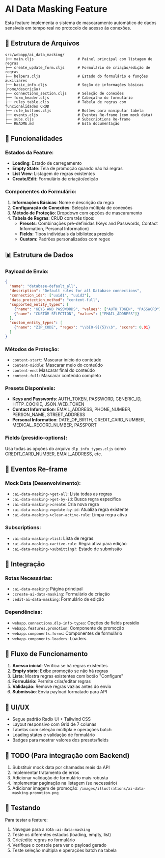# AI Data Masking Feature

Esta feature implementa o sistema de mascaramento automático de dados sensíveis em tempo real no protocolo de acesso às conexões.

## 📁 Estrutura de Arquivos

```
src/webapp/ai_data_masking/
├── main.cljs                    # Painel principal com listagem de regras
├── create_update_form.cljs      # Formulário de criação/edição de regras
├── helpers.cljs                 # Estado do formulário e funções auxiliares
├── basic_info.cljs              # Seção de informações básicas (nome/descrição)
├── connections_section.cljs     # Seleção de conexões
├── form_header.cljs             # Cabeçalho do formulário
├── rules_table.cljs             # Tabela de regras com funcionalidades CRUD
├── rule_buttons.cljs            # Botões para manipular tabela
├── events.cljs                  # Eventos Re-frame (com mock data)
├── subs.cljs                    # Subscriptions Re-frame
└── README.md                    # Esta documentação
```

## 🚀 Funcionalidades

### **Estados da Feature:**
- **Loading**: Estado de carregamento
- **Empty State**: Tela de promoção quando não há regras
- **List View**: Listagem de regras existentes
- **Create/Edit**: Formulário de criação/edição

### **Componentes do Formulário:**
1. **Informações Básicas**: Nome e descrição da regra
2. **Configuração de Conexões**: Seleção múltipla de conexões
3. **Método de Proteção**: Dropdown com opções de mascaramento
4. **Tabela de Regras**: CRUD com três tipos:
   - **Presets**: Combinações pré-definidas (Keys and Passwords, Contact Information, Personal Information)
   - **Fields**: Tipos individuais da biblioteca presidio
   - **Custom**: Padrões personalizados com regex

## 📊 Estrutura de Dados

### **Payload de Envio:**
```json
{
  "name": "database-default_all",
  "description": "Default rules for all Database connections",
  "connection_ids": ["uuid1", "uuid2"],
  "data_protection_method": "content-full",
  "supported_entity_types": [
    {"name": "KEYS_AND_PASSWORDS", "values": ["AUTH_TOKEN", "PASSWORD"]},
    {"name": "CUSTOM-SELECTION", "values": ["EMAIL_ADDRESS"]}
  ],
  "custom_entity_types": [
    {"name": "ZIP_CODE", "regex": "\\b[0-9]{5}\\b", "score": 0.01}
  ]
}
```

### **Métodos de Proteção:**
- `content-start`: Mascarar início do conteúdo
- `content-middle`: Mascarar meio do conteúdo  
- `content-end`: Mascarar final do conteúdo
- `content-full`: Mascarar conteúdo completo

### **Presets Disponíveis:**
- **Keys and Passwords**: AUTH_TOKEN, PASSWORD, GENERIC_ID, HTTP_COOKIE, JSON_WEB_TOKEN
- **Contact Information**: EMAIL_ADDRESS, PHONE_NUMBER, PERSON_NAME, STREET_ADDRESS
- **Personal Information**: DATE_OF_BIRTH, CREDIT_CARD_NUMBER, MEDICAL_RECORD_NUMBER, PASSPORT

### **Fields (presidio-options):**
Usa todas as opções do arquivo `dlp_info_types.cljs` como CREDIT_CARD_NUMBER, EMAIL_ADDRESS, etc.

## 🔧 Eventos Re-frame

### **Mock Data (Desenvolvimento):**
- `:ai-data-masking->get-all`: Lista todas as regras
- `:ai-data-masking->get-by-id`: Busca regra específica
- `:ai-data-masking->create`: Cria nova regra
- `:ai-data-masking->update-by-id`: Atualiza regra existente
- `:ai-data-masking->clear-active-rule`: Limpa regra ativa

### **Subscriptions:**
- `:ai-data-masking->list`: Lista de regras
- `:ai-data-masking->active-rule`: Regra ativa para edição
- `:ai-data-masking->submitting?`: Estado de submissão

## 🧩 Integração

### **Rotas Necessárias:**
- `:ai-data-masking`: Página principal
- `:create-ai-data-masking`: Formulário de criação
- `:edit-ai-data-masking`: Formulário de edição

### **Dependências:**
- `webapp.connections.dlp-info-types`: Opções de fields presidio
- `webapp.features.promotion`: Componente de promoção
- `webapp.components.forms`: Componentes de formulário
- `webapp.components.loaders`: Loaders

## 🔄 Fluxo de Funcionamento

1. **Acesso inicial**: Verifica se há regras existentes
2. **Empty state**: Exibe promoção se não há regras
3. **Lista**: Mostra regras existentes com botão "Configure"
4. **Formulário**: Permite criar/editar regras
5. **Validação**: Remove regras vazias antes do envio
6. **Submissão**: Envia payload formatado para API

## 🎨 UI/UX

- Segue padrão Radix UI + Tailwind CSS
- Layout responsivo com Grid de 7 colunas
- Tabelas com seleção múltipla e operações batch
- Loading states e validação de formulário
- Badges para mostrar valores dos presets/fields

## 🚧 TODO (Para integração com Backend)

1. Substituir mock data por chamadas reais da API
2. Implementar tratamento de erros
3. Adicionar validação de formulário mais robusta
4. Implementar paginação na listagem (se necessário)
5. Adicionar imagem de promoção: `/images/illustrations/ai-data-masking-promotion.png`

## 🧪 Testando

Para testar a feature:
1. Navegue para a rota `:ai-data-masking`
2. Teste os diferentes estados (loading, empty, list)
3. Crie/edite regras no formulário
4. Verifique o console para ver o payload gerado
5. Teste seleção múltipla e operações batch na tabela 
